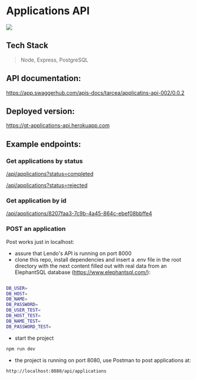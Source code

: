 # Applications API

![](https://www.svgrepo.com/show/68289/bag.svg)

## Tech Stack

> Node, Express, PostgreSQL

## API documentation:

https://app.swaggerhub.com/apis-docs/tarcea/applicatins-api-002/0.0.2

## Deployed version:

https://gt-applications-api.herokuapp.com

## Example endpoints:

### Get applications by status

[/api/applications?status=completed](https://gt-applications-api.herokuapp.com/api/applications?status=completed)

[/api/applications?status=rejected](https://gt-applications-api.herokuapp.com/api/applications?status=rejected)

### Get application by id

[/api/applications/8207faa3-7c9b-4a45-864c-ebef08bbffe4
](https://gt-applications-api.herokuapp.com/api/applications/8207faa3-7c9b-4a45-864c-ebef08bbffe4)

### POST an application

Post works just in localhost:
- assure that Lendo's API is running on port 8000
- clone this repo, install dependencies and insert a .env file in the root directory with the next content filled out with real data from an ElephantSQL database (https://www.elephantsql.com/):

```bash

DB_USER=
DB_HOST=
DB_NAME=
DB_PASSWORD=
DB_USER_TEST=
DB_HOST_TEST=
DB_NAME_TEST=
DB_PASSWORD_TEST=

```
- start the project 

```bash
npm run dev 
```
- the project is running on port 8080, use Postman to post applications at:

```bash
http://localhost:8080/api/applications
```
